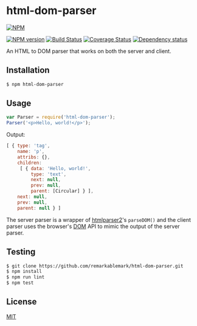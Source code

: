 # html-dom-parser

[![NPM](https://nodei.co/npm/html-dom-parser.png)](https://nodei.co/npm/html-dom-parser/)

[![NPM version](https://img.shields.io/npm/v/html-dom-parser.svg)](https://www.npmjs.com/package/html-dom-parser)
[![Build Status](https://travis-ci.org/remarkablemark/html-dom-parser.svg?branch=master)](https://travis-ci.org/remarkablemark/html-dom-parser)
[![Coverage Status](https://coveralls.io/repos/github/remarkablemark/html-dom-parser/badge.svg?branch=master)](https://coveralls.io/github/remarkablemark/html-dom-parser?branch=master)
[![Dependency status](https://david-dm.org/remarkablemark/html-dom-parser.svg)](https://david-dm.org/remarkablemark/html-dom-parser)

An HTML to DOM parser that works on both the server and client.

## Installation

```sh
$ npm html-dom-parser
```

## Usage

```js
var Parser = require('html-dom-parser');
Parser('<p>Hello, world!</p>');
```

Output:

```js
[ { type: 'tag',
    name: 'p',
    attribs: {},
    children:
     [ { data: 'Hello, world!',
         type: 'text',
         next: null,
         prev: null,
         parent: [Circular] } ],
    next: null,
    prev: null,
    parent: null } ]
```

The server parser is a wrapper of [htmlparser2](https://github.com/fb55/htmlparser2)'s `parseDOM()` and the client parser uses the browser's [DOM](https://developer.mozilla.org/en-US/docs/Web/API/Document_Object_Model/Introduction) API to mimic the output of the server parser.

## Testing

```sh
$ git clone https://github.com/remarkablemark/html-dom-parser.git
$ npm install
$ npm run lint
$ npm test
```

## License

[MIT](https://github.com/remarkablemark/html-dom-parser/blob/master/LICENSE)
